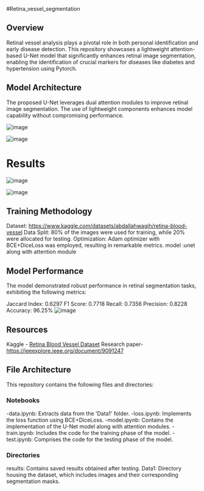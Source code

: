 #Retina_vessel_segmentation

## Overview

Retinal vessel analysis plays a pivotal role in both personal identification and early disease detection. 
This repository showcases a lightweight attention-based U-Net model that significantly enhances retinal image segmentation, enabling the identification of crucial markers for diseases like diabetes and hypertension using Pytorch.
## Model Architecture
The proposed U-Net leverages dual attention modules to improve retinal image segmentation. The use of lightweight components enhances model capability without compromising performance.


![image](https://github.com/Kaps61929/retina_vessel_segmentation/assets/115138974/f26de308-22fb-408c-b6c7-2d4f911e16f5)


![image](https://github.com/Kaps61929/retina_vessel_segmentation/assets/115138974/46fb96cb-4c15-47f0-8760-e1d6fa94a764)



# Results
![image](https://github.com/Kaps61929/retina_vessel_segmentation/assets/115138974/c6ff6456-1147-4329-8ac1-be002f9bdebd)

![image](https://github.com/Kaps61929/retina_vessel_segmentation/assets/115138974/dd1907f2-0ea7-4c26-b2d8-6823e60a2357)


  
## Training Methodology
Dataset: https://www.kaggle.com/datasets/abdallahwagih/retina-blood-vessel
Data Split: 80% of the images were used for training, while 20% were allocated for testing.
Optimization: Adam optimizer with BCE+DiceLoss was employed, resulting in remarkable metrics.
model :unet along with attention module
## Model Performance
The model demonstrated robust performance in retinal segmentation tasks, exhibiting the following metrics:

Jaccard Index: 0.6297
F1 Score: 0.7718
Recall: 0.7356
Precision: 0.8228
Accuracy: 96.25%
![image](https://github.com/Kaps61929/retina_vessel_segmentation/assets/115138974/0973cbd4-6a78-4314-bf6b-fc49003de376)

## Resources
Kaggle - [Retina Blood Vessel Dataset](https://www.kaggle.com/datasets/abdallahwagih/retina-blood-vessel)
Research paper-https://ieeexplore.ieee.org/document/9091247

## File Architecture
This repository contains the following files and directories:

### Notebooks
-data.ipynb: Extracts data from the 'Data1' folder.
-loss.ipynb: Implements the loss function using BCE+DiceLoss.
-model.ipynb: Contains the implementation of the U-Net model along with attention modules.
-train.ipynb: Includes the code for the training phase of the model.
-test.ipynb: Comprises the code for the testing phase of the model.
### Directories
results: Contains saved results obtained after testing.
Data1: Directory housing the dataset, which includes images and their corresponding segmentation masks.



